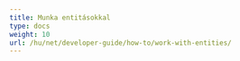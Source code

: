 ```yaml
---
title: Munka entitásokkal
type: docs
weight: 10
url: /hu/net/developer-guide/how-to/work-with-entities/
---
```

